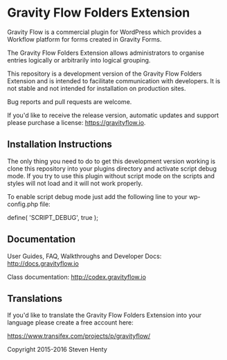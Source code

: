 Gravity Flow Folders Extension
==============================

Gravity Flow is a commercial plugin for WordPress which provides a Workflow platform for forms created in Gravity Forms.

The Gravity Flow Folders Extension allows administrators to organise entries logically or arbitrarily into logical grouping.

This repository is a development version of the Gravity Flow Folders Extension and is intended to facilitate communication with developers. It is not stable and not intended for installation on production sites.

Bug reports and pull requests are welcome.

If you'd like to receive the release version, automatic updates and support please purchase a license: https://gravityflow.io.


## Installation Instructions
The only thing you need to do to get this development version working is clone this repository into your plugins directory and activate script debug mode. If you try to use this plugin without script mode on the scripts and styles will not load and it will not work properly.

To enable script debug mode just add the following line to your wp-config.php file:

define( 'SCRIPT_DEBUG', true );

## Documentation
User Guides, FAQ, Walkthroughs and Developer Docs: http://docs.gravityflow.io

Class documentation: http://codex.gravityflow.io

## Translations
If you'd like to translate the Gravity Flow Folders Extension into your language please create a free account here:

https://www.transifex.com/projects/p/gravityflow/




Copyright 2015-2016 Steven Henty

